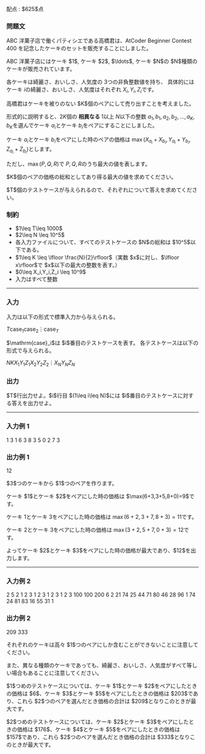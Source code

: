 
<div>

<span>

<span>

<p>
配点 : $625$点
</p>

<div>

<section>

### **問題文**

<p>
ABC 洋菓子店で働くパティシエである高橋君は、AtCoder Beginner Contest 400 を記念したケーキのセットを販売することにしました。
</p>

<p>
ABC 洋菓子店にはケーキ $1$, ケーキ $2$, $\ldots$, ケーキ $N$の $N$種類のケーキが販売されています。

各ケーキは綺麗さ、おいしさ、人気度の $3$つの非負整数値を持ち、
具体的にはケーキ $i$の綺麗さ、おいしさ、人気度はそれぞれ $X_i,Y_i,Z_i$です。
</p>

<p>
高橋君はケーキを被りのない $K$個のペアにして売り出すことを考えました。

形式的に説明すると、$2K$個の 
<strong>
相異なる
</strong>
$1$以上 $N$以下の整数 $a_1,b_1,a_2,b_2,\ldots,a_K,b_K$を選んでケーキ $a_i$とケーキ $b_i$をペアにすることにしました。

ケーキ $a_i$とケーキ $b_i$をペアにした時のペアの価格は $\max(X_{a_i}+X_{b_i}, Y_{a_i}+Y_{b_i}, Z_{a_i}+Z_{b_i})$とします。

ただし、$\max(P,Q,R)$で $P,Q,R$のうち最大の値を表します。
</p>

<p>
$K$個のペアの価格の総和としてあり得る最大の値を求めてください。
</p>

<p>
$T$個のテストケースが与えられるので、それぞれについて答えを求めてください。
</p>

</section>

</div>

<div>

<section>

### **制約**

<ul>

<li>
$1\leq T\leq 1000$
</li>

<li>
$2\leq N \leq 10^5$
</li>

<li>
各入力ファイルについて、すべてのテストケースの $N$の総和は $10^5$以下である。
</li>

<li>
$1\leq K \leq \lfloor \frac{N}{2}\rfloor$（実数 $x$に対し、$\lfloor x\rfloor$で $x$以下の最大の整数を表す。）
</li>

<li>
$0\leq X_i,Y_i,Z_i \leq 10^9$
</li>

<li>
入力はすべて整数
</li>

</ul>

</section>

</div>

---

<div>

<div>

<section>

### **入力**

<p>
入力は以下の形式で標準入力から与えられる。
</p>

<div>

$T$$\mathrm{case}_1$$\mathrm{case}_2$$\vdots$$\mathrm{case}_T$
</div>

<p>
$\mathrm{case}_i$は $i$番目のテストケースを表す。
各テストケースは以下の形式で与えられる。
</p>

<div>

$N$$K$$X_1$$Y_1$$Z_1$$X_2$$Y_2$$Z_2$$\vdots$$X_N$$Y_N$$Z_N$
</div>

</section>

</div>

<div>

<section>

### **出力**

<p>
$T$行出力せよ。$i$行目 $(1\leq i\leq N)$には $i$番目のテストケースに対する答えを出力せよ。
</p>

</section>

</div>

</div>

---

<div>

<section>

### **入力例 1**

<div>

1
3 1
6 3 8
3 5 0
2 7 3

</div>

</section>

</div>

<div>

<section>

### **出力例 1**

<div>

12

</div>

<p>
$3$つのケーキから $1$つのペアを作ります。
</p>

<p>
ケーキ $1$とケーキ $2$をペアにした時の価格は $\max(6+3,3+5,8+0)=9$です。

ケーキ $1$とケーキ $3$をペアにした時の価格は $\max(6+2,3+7,8+3)=11$です。

ケーキ $2$とケーキ $3$をペアにした時の価格は $\max(3+2,5+7,0+3)=12$です。
</p>

<p>
よってケーキ $2$とケーキ $3$をペアにした時の価格が最大であり、$12$を出力します。
</p>

</section>

</div>

---

<div>

<section>

### **入力例 2**

<div>

2
5 2
1 2 3
1 2 3
1 2 3
1 2 3
100 100 200
6 2
21 74 25
44 71 80
46 28 96
1 74 24
81 83 16
55 31 1

</div>

</section>

</div>

<div>

<section>

### **出力例 2**

<div>

209
333

</div>

<p>
それぞれのケーキは高々 $1$つのペアにしか含むことができないことに注意してください。

また、異なる種類のケーキであっても、綺麗さ、おいしさ、人気度がすべて等しい場合もあることに注意してください。
</p>

<p>
$1$つめのテストケースについては、ケーキ $1$とケーキ $2$をペアにしたときの価格は $6$、ケーキ $3$とケーキ $5$をペアにしたときの価格は $203$であり、これら $2$つのペアを選んだとき価格の合計は $209$となりこのときが最大です。  
</p>

<p>
$2$つめのテストケースについては、ケーキ $2$とケーキ $3$をペアにしたときの価格は $176$、ケーキ $4$とケーキ $5$をペアにしたときの価格は $157$であり、これら $2$つのペアを選んだとき価格の合計は $333$となりこのときが最大です。
</p>

</section>

</div>

</span>

</span>

</div>
